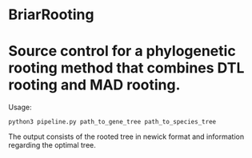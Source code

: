 # BriarRooting

# Source control for a phylogenetic rooting method that combines DTL rooting and MAD rooting.

Usage:

```
python3 pipeline.py path_to_gene_tree path_to_species_tree
```
The output consists of the rooted tree in newick format and information regarding the optimal tree.

